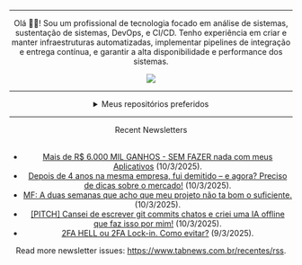 <div align="center">
<hr>
<p>Olá 👋🏾! Sou um profissional de tecnologia focado em análise de sistemas, sustentação de sistemas, DevOps, e CI/CD. Tenho experiência em criar e manter infraestruturas automatizadas, implementar pipelines de integração e entrega contínua, e garantir a alta disponibilidade e performance dos sistemas.</p>
  <img src="https://media.giphy.com/media/yAGIvCiwPJn5C/giphy.gif">
<hr>
  <details>
  <summary>Meus repositórios preferidos</summary>
  <br />
  Alguns dos meus melhores repositórios:
  <br />
<br />
  <ul><li><a href=https://github.com/KubeNerd/aluratube target="_blank" rel="noopener noreferrer">KubeNerd/aluratube</a> (<b>0</b> ✨ and <b>0</b> 🍴): Aluratube - Desenvolvido durante a imersão React da Alura no final de 2022</li><li><a href=https://github.com/KubeNerd/nlw-ia target="_blank" rel="noopener noreferrer">KubeNerd/nlw-ia</a> (<b>0</b> ✨ and <b>0</b> 🍴): Projeto desenvolvido durante a NLW IA - Usando a API da OPENAI</li><li><a href=https://github.com/KubeNerd/nlw-journey-ia target="_blank" rel="noopener noreferrer">KubeNerd/nlw-journey-ia</a> (<b>0</b> ✨ and <b>0</b> 🍴): NLW IA - Agent de viagens usando python + langchain + GPT</li>
<li>More coming soon :).</li>
</ul>
  </details>
  <hr/>
    <summary>Recent Newsletters</summary>
  <br />
  <ul>
    <li><a href=https://www.tabnews.com.br/JoneFranco/mais-de-r-6-000-mil-ganhos-sem-fazer-nada-com-meus-aplicativos target="_blank" rel="noopener noreferrer">Mais de R$ 6.000 MIL GANHOS - SEM FAZER nada com meus Aplicativos</a> (10/3/2025).</li><li><a href=https://www.tabnews.com.br/matheusdev121/depois-de-4-anos-na-mesma-empresa-fui-demitido-e-agora-preciso-de-dicas-sobre-o-mercado target="_blank" rel="noopener noreferrer">Depois de 4 anos na mesma empresa, fui demitido – e agora? Preciso de dicas sobre o mercado!</a> (10/3/2025).</li><li><a href=https://www.tabnews.com.br/Andreldev/mf-a-duas-semanas-que-acho-que-meu-projeto-nao-ta-bom-o-suficiente target="_blank" rel="noopener noreferrer">MF: A duas semanas que acho que meu projeto não ta bom o suficiente.</a> (10/3/2025).</li><li><a href=https://www.tabnews.com.br/VictorTavernari/pitch-cansei-de-escrever-git-commits-chatos-e-criei-uma-ia-offline-que-faz-isso-por-mim target="_blank" rel="noopener noreferrer">[PITCH] Cansei de escrever git commits chatos e criei uma IA offline que faz isso por mim!</a> (10/3/2025).</li><li><a href=https://www.tabnews.com.br/eliaseas/2fa-hell-ou-2fa-lock-in-como-evitar target="_blank" rel="noopener noreferrer">2FA HELL ou 2FA Lock-in. Como evitar?</a> (9/3/2025).</li>
  </ul>
<p>Read more newsletter issues: <a href="https://www.tabnews.com.br/recentes/rss">https://www.tabnews.com.br/recentes/rss</a>.</p>
  </details>
